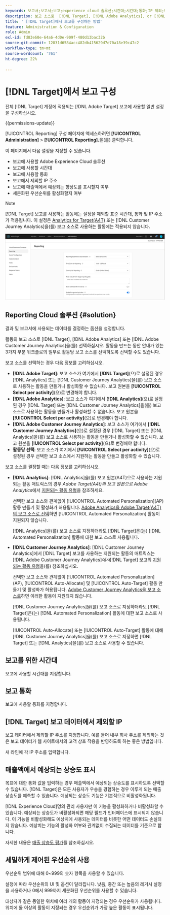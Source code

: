 ```yaml
---
keywords: 보고서;보고서;보고;experience cloud 솔루션;시간대;시간대;통화;IP 제외;매출액에서 예상되는 향상도;매출;매출액에서 상승도;세분화된 우선순위;세분화된 우선순위
description: 보고 소스로  [!DNL Target], [!DNL Adobe Analytics], or [!DNL Adobe Customer Journey Analytics] 을(를) 사용하고 기본 표준 시간대 및 통화 형식을 지정하고, 보고에서 제외할 IP 주소를 추가하는 등의 작업을 수행합니다.
title: ' [!DNL Target]에서 보고를 구성하는 방법'
feature: Administration & Configuration
role: Admin
exl-id: fd83e60e-64a6-4d0e-909f-480d13bac32b
source-git-commit: 12831d6584acc482db415629d7e70a18e39c47c2
workflow-type: tm+mt
source-wordcount: '761'
ht-degree: 22%

---
```


# [!DNL Target]에서 보고 구성

전체 [!DNL Target] 계정에 적용되는 [!DNL Adobe Target] 보고에 사용할 일반 설정을 구성하십시오.

{{permissions-update}}

[!UICONTROL Reporting] 구성 페이지에 액세스하려면 **[!UICONTROL Administration]** > **[!UICONTROL Reporting].**&#x200B;을(를) 클릭합니다.

이 페이지에서 다음 설정을 지정할 수 있습니다.

* 보고에 사용할 Adobe Experience Cloud 솔루션
* 보고에 사용할 시간대
* 보고에 사용할 통화
* 보고에서 제외할 IP 주소
* 보고에 매출액에서 예상되는 향상도를 표시할지 여부
* 세분화된 우선순위를 활성화할지 여부

>[!NOTE]
>
>[!DNL Target] 보고를 사용하는 활동에는 설정을 제외할 표준 시간대, 통화 및 IP 주소가 적용됩니다. 이 설정은 [Analytics for Target(A4T)](/help/main/c-integrating-target-with-mac/a4t/a4t.md) 또는 [!DNL Customer Journey Analytics]을(를) 보고 소스로 사용하는 활동에는 적용되지 않습니다.

![보고 페이지](/help/main/administrating-target/assets/reporting.png)

## Reporting Cloud 솔루션 {#solution}

결과 및 보고서에 사용되는 데이터를 결정하는 옵션을 설정합니다.

활동의 보고 소스로 [!DNL Target], [!DNL Adobe Analytics] 또는 [!DNL Adobe Customer Journey Analytics]을(를) 선택하십시오. 활동을 만드는 동안 안내가 있는 3가지 부분 워크플로의 일부로 활동당 보고 소스를 선택하도록 선택할 수도 있습니다.

보고 소스를 선택하는 경우 다음 정보를 고려하십시오.

* **[!DNL Adobe Target]**: 보고 소스가 여기에서 **[!DNL Target]**(으)로 설정된 경우 [!DNL Analytics] 또는 [!DNL Customer Journey Analytics]을(를) 보고 소스로 사용하는 활동을 만들거나 활성화할 수 없습니다. 보고 원본을 **[!UICONTROL Select per activity]**(으)로 변경해야 합니다.
* **[!DNL Adobe Analytics]**: 보고 소스가 여기에서 **[!DNL Analytics]**(으)로 설정된 경우 [!DNL Target] 또는 [!DNL Customer Journey Analytics]을(를) 보고 소스로 사용하는 활동을 만들거나 활성화할 수 없습니다. 보고 원본을 **[!UICONTROL Select per activity]**(으)로 변경해야 합니다.
* **[!DNL Adobe Customer Journey Analytics]**: 보고 소스가 여기에서 **[!DNL Customer Journey Analytics]**(으)로 설정된 경우 [!DNL Target] 또는 [!DNL Analytics]을(를) 보고 소스로 사용하는 활동을 만들거나 활성화할 수 없습니다. 보고 원본을 **[!UICONTROL Select per activity]**(으)로 변경해야 합니다.
* **활동당 선택**: 보고 소스가 여기에서 **[!UICONTROL Select per activity]**(으)로 설정된 경우 선택한 보고 소스에서 지원하는 활동을 만들고 활성화할 수 있습니다.

보고 소스를 결정할 때는 다음 정보를 고려하십시오.

* **[!DNL Analytics]**: [!DNL Analytics]을(를) 보고 원본(A4T)으로 사용하는 지원되는 활동 매트릭스의 경우 *Adobe Target(A4t)의 보고 원본으로 Adobe Analytics*&#x200B;에서 [지원되는 활동 유형](/help/main/c-integrating-target-with-mac/a4t/a4t.md#section_F487896214BF4803AF78C552EF1669AA)을 참조하세요.

  선택한 보고 소스와 관계없이 [!UICONTROL Automated Personalization]&#x200B;(AP) 활동 만들기 및 활성화가 허용됩니다. [Adobe Analytics을 Adobe Target(A4T)의 보고 소스로 선택](/help/main/c-integrating-target-with-mac/a4t/a4t.md)하면 [!UICONTROL Automated Personalization] 활동이 지원되지 않습니다.

  [!DNL Analytics]을(를) 보고 소스로 지정하더라도 [!DNL Target]은(는) [!DNL Automated Personalization] 활동에 대한 보고 소스로 사용됩니다.

* **[!DNL Customer Journey Analytics]**: [!DNL Customer Journey Analytics]에서 [!DNL Target] 보고를 사용하는 지원되는 활동의 매트릭스는 [!DNL Adobe Customer Journey Analytics]*에서*[!DNL Target] 보고의 [지원되는 활동 유형](/help/main/c-integrating-target-with-mac/cja/target-reporting-in-cja.md#supported-activities)을(를) 참조하십시오.

  선택한 보고 소스와 관계없이 [!UICONTROL Automated Personalization]&#x200B;(AP), [!UICONTROL Auto-Allocate] 및 [!UICONTROL Auto-Target] 활동 만들기 및 활성화가 허용됩니다. [Adobe Customer Journey Analytics을 보고 소스로](/help/main/c-integrating-target-with-mac/cja/target-reporting-in-cja.md)하면 이러한 활동이 지원되지 않습니다.

  [!DNL Customer Journey Analytics]을(를) 보고 소스로 지정하더라도 [!DNL Target]은(는) [!DNL Automated Personalization] 활동에 대한 보고 소스로 사용됩니다.

  [!UICONTROL Auto-Allocate] 또는 [!UICONTROL Auto-Target] 활동에 대해 [!DNL Customer Journey Analytics]을(를) 보고 소스로 지정하면 [!DNL Target] 또는 [!DNL Analytics]을(를) 보고 소스로 사용할 수 있습니다.

## 보고를 위한 시간대

보고에 사용할 시간대를 지정합니다.

## 보고 통화

보고에 사용할 통화를 지정합니다.

## [!DNL Target] 보고 데이터에서 제외할 IP

보고 데이터에서 제외할 IP 주소를 지정합니다. 예를 들어 내부 회사 주소를 제외하는 것은 보고 데이터가 웹 사이트에서의 고객 상호 작용을 반영하도록 하는 좋은 방법입니다.

새 라인에 각 IP 주소를 입력합니다.

## 매출액에서 예상되는 상승도 표시

목표에 대한 통화 값을 입력하는 경우 매출액에서 예상되는 상승도를 표시하도록 선택할 수 있습니다. [!DNL Target]은 모든 사용자가 우승을 경험하는 경우 이루게 되는 매출 상승도를 예측할 수 있습니다. 예상되는 상승도 기능은 기본적으로 비활성화됩니다.

[!DNL Experience Cloud]명의 관리 사용자만 이 기능을 활성화하거나 비활성화할 수 있습니다. 예상되는 상승도가 비활성화되면 해당 필드가 인터페이스에 표시되지 않습니다. 이 기능을 비활성화해도 예상치에 사용되는 데이터를 비롯한 어떤 데이터도 손실되지 않습니다. 예상치는 기능의 활성화 여부와 관계없이 수집되는 데이터를 기준으로 합니다.

자세한 내용은 [매출 상승도 평가](/help/main/administrating-target/r-target-account-preferences/estimating-lift-in-revenue.md)를 참조하십시오.

## 세밀하게 제어된 우선순위 사용

우선순위 범위에 대해 0~999의 숫자 항목을 사용할 수 있습니다.

설정에 따라 우선순위의 UI 및 옵션이 달라집니다. 낮음, 중간 또는 높음의 레거시 설정을 사용하거나 0에서 999까지 세분화된 우선순위를 사용할 수 있습니다.

대상자가 같은 동일한 위치에 여러 개의 활동이 지정되는 경우 우선순위가 사용됩니다. 위치에 둘 이상의 활동이 지정되는 경우 우선순위가 가장 높은 활동이 표시됩니다.

